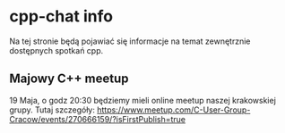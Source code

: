 # cpp-chat info

Na tej stronie będą pojawiać się informacje na temat zewnętrznie dostępnych spotkań cpp.

## Majowy C++ meetup 

19 Maja, o godz 20:30 będziemy mieli online meetup naszej krakowskiej grupy. Tutaj szczegóły: 
https://www.meetup.com/C-User-Group-Cracow/events/270666159/?isFirstPublish=true
